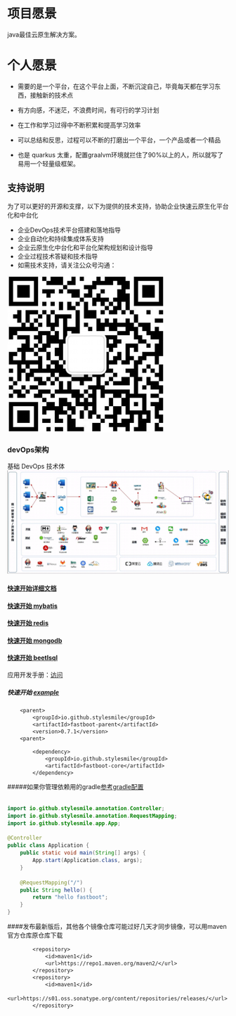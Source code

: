 # 项目愿景
java最佳云原生解决方案。
# 个人愿景
* 需要的是一个平台，在这个平台上面，不断沉淀自己，毕竟每天都在学习东西，接触新的技术点

* 有方向感，不迷茫，不浪费时间，有可行的学习计划
* 在工作和学习过得中不断积累和提高学习效率
* 可以总结和反思，过程可以不断的打磨出一个平台，一个产品或者一个精品

* 也是 quarkus 太重，配置graalvm环境就拦住了90%以上的人，所以就写了易用一个轻量级框架。

## 支持说明
为了可以更好的开源和支撑，以下为提供的技术支持，协助企业快速云原生化平台化和中台化

* 企业DevOps技术平台搭建和落地指导
* 企业自动化和持续集成体系支持
* 企业云原生化中台化和平台化架构规划和设计指导
* 企业过程技术答疑和技术指导
* 如需技术支持，请关注公众号沟通：
<img src="./doc/image/index/java_zhilu_gongzonghao.png">


### devOps架构
基础 DevOps 技术体
<img src="./doc/image/index/fastboot-devOps.png">
#### [快速开始详细文档](./doc/1.fastboot-start.md)
#### [快速开始 mybatis](./doc/db/1.fastboot-mybatis.md)
#### [快速开始 redis](./doc/db/2.fastboot-redis.md)
#### [快速开始 mongodb](./doc/db/3.fastboot-mongodb.md)
#### [快速开始 beetlsql](./doc/db/4.fastboot-beetlsql.md)
应用开发手册：[访问](./doc/应用开发手册/应用开发手册.md)

#####  快速开始 [example](fastboot-example/fastboot-web-example)
```maven
    <parent>
		<groupId>io.github.stylesmile</groupId>
		<artifactId>fastboot-parent</artifactId>
		<version>0.7.1</version>
	<parent>
```
```maven
        <dependency>
            <groupId>io.github.stylesmile</groupId>
            <artifactId>fastboot-core</artifactId>
        </dependency>
```
#####如果你管理依赖用的gradle[参考gradle配置](doc/1.fastboot-start-gradle.md)

```java

import io.github.stylesmile.annotation.Controller;
import io.github.stylesmile.annotation.RequestMapping;
import io.github.stylesmile.app.App;

@Controller
public class Application {
    public static void main(String[] args) {
        App.start(Application.class, args);
    }

    @RequestMapping("/")
    public String hello() {
        return "hello fastboot";
    }
}
```
####发布最新版后，其他各个镜像仓库可能过好几天才同步镜像，可以用maven官方仓库原仓库下载
```maven
        <repository>
            <id>maven1</id>
            <url>https://repo1.maven.org/maven2/</url>
        </repository>        
        <repository>
            <id>maven1</id>
            <url>https://s01.oss.sonatype.org/content/repositories/releases/</url>
        </repository>
```

